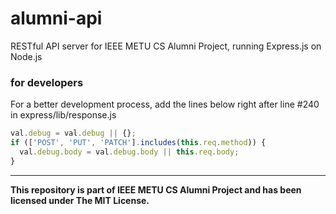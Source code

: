 # alumni-api

RESTful API server for IEEE METU CS Alumni Project, running Express.js on Node.js

### for developers

For a better development process, add the lines below right after line #240 in express/lib/response.js

```js
val.debug = val.debug || {};
if (['POST', 'PUT', 'PATCH'].includes(this.req.method)) {
  val.debug.body = val.debug.body || this.req.body;
}
```

<hr></hr>

**This repository is part of IEEE METU CS Alumni Project and has been licensed under The MIT License.**
